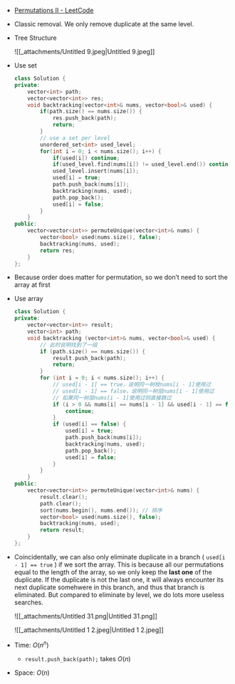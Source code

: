 - [Permutations II - LeetCode](https://leetcode.com/problems/permutations-ii/description/)
- Classic removal. We only remove duplicate at the same level.
- Tree Structure
    
    ![[_attachments/Untitled 9.jpeg|Untitled 9.jpeg]]
    
- Use set
    
    ```C++
    class Solution {
    private:
        vector<int> path;
        vector<vector<int>> res;
        void backtracking(vector<int>& nums, vector<bool>& used) {
            if(path.size() == nums.size()) {
                res.push_back(path);
                return;
            }
            // use a set per level
            unordered_set<int> used_level;
            for(int i = 0; i < nums.size(); i++) {
                if(used[i]) continue;
                if(used_level.find(nums[i]) != used_level.end()) continue;
                used_level.insert(nums[i]);
                used[i] = true;
                path.push_back(nums[i]);
                backtracking(nums, used);
                path.pop_back();
                used[i] = false;
            }
        }
    public:
        vector<vector<int>> permuteUnique(vector<int>& nums) {
            vector<bool> used(nums.size(), false);
            backtracking(nums, used);
            return res;
        }
    };
    ```
    
- Because order does matter for permutation, so we don’t need to sort the array at first
- Use array
    
    ```C++
    class Solution {
    private:
        vector<vector<int>> result;
        vector<int> path;
        void backtracking (vector<int>& nums, vector<bool>& used) {
            // 此时说明找到了一组
            if (path.size() == nums.size()) {
                result.push_back(path);
                return;
            }
            for (int i = 0; i < nums.size(); i++) {
                // used[i - 1] == true，说明同一树枝nums[i - 1]使用过
                // used[i - 1] == false，说明同一树层nums[i - 1]使用过
                // 如果同一树层nums[i - 1]使用过则直接跳过
                if (i > 0 && nums[i] == nums[i - 1] && used[i - 1] == false) {
                    continue;
                }
                if (used[i] == false) {
                    used[i] = true;
                    path.push_back(nums[i]);
                    backtracking(nums, used);
                    path.pop_back();
                    used[i] = false;
                }
            }
        }
    public:
        vector<vector<int>> permuteUnique(vector<int>& nums) {
            result.clear();
            path.clear();
            sort(nums.begin(), nums.end()); // 排序
            vector<bool> used(nums.size(), false);
            backtracking(nums, used);
            return result;
        }
    };
    ```
    
- Coincidentally, we can also only eliminate duplicate in a branch ( `used[i - 1] == true` ) if we sort the array. This is because all our permutations equal to the length of the array, so we only keep the **last one** of the duplicate. If the duplicate is not the last one, it will always encounter its next duplicate somehwere in this branch, and thus that branch is eliminated. But compared to eliminate by level, we do lots more useless searches.
    
    ![[_attachments/Untitled 31.png|Untitled 31.png]]
    
    ![[_attachments/Untitled 1 2.jpeg|Untitled 1 2.jpeg]]
    
- Time: $O(n^n)$﻿
    - `result.push_back(path);` takes $O(n)$﻿
- Space: $O(n)$